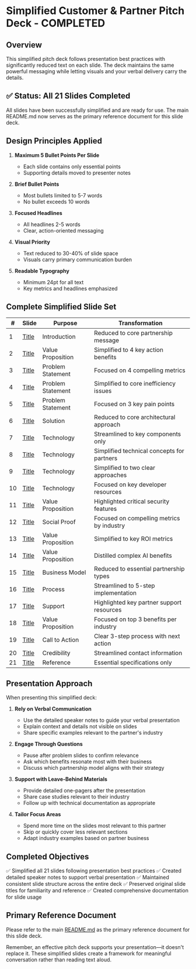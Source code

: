 # Simplified Customer & Partner Pitch Deck - COMPLETED

## Overview

This simplified pitch deck follows presentation best practices with significantly reduced text on each slide. The deck maintains the same powerful messaging while letting visuals and your verbal delivery carry the details.

## ✅ Status: All 21 Slides Completed

All slides have been successfully simplified and are ready for use. The main README.md now serves as the primary reference document for this slide deck.

## Design Principles Applied

1. **Maximum 5 Bullet Points Per Slide**
   - Each slide contains only essential points
   - Supporting details moved to presenter notes

2. **Brief Bullet Points**
   - Most bullets limited to 5-7 words
   - No bullet exceeds 10 words

3. **Focused Headlines**
   - All headlines 2-5 words
   - Clear, action-oriented messaging

4. **Visual Priority**
   - Text reduced to 30-40% of slide space
   - Visuals carry primary communication burden

5. **Readable Typography**
   - Minimum 24pt for all text
   - Key metrics and headlines emphasized

## Complete Simplified Slide Set

| # | Slide | Purpose | Transformation |
|---|-------|---------|----------------|
| 1 | [Title](slides-simplified/slide01.md) | Introduction | Reduced to core partnership message |
| 2 | [Title](slides-simplified/slide02.md) | Value Proposition | Simplified to 4 key action benefits |
| 3 | [Title](slides-simplified/slide03.md) | Problem Statement | Focused on 4 compelling metrics |
| 4 | [Title](slides-simplified/slide04.md) | Problem Statement | Simplified to core inefficiency issues |
| 5 | [Title](slides-simplified/slide05.md) | Problem Statement | Focused on 3 key pain points |
| 6 | [Title](slides-simplified/slide06.md) | Solution | Reduced to core architectural approach |
| 7 | [Title](slides-simplified/slide07.md) | Technology | Streamlined to key components only |
| 8 | [Title](slides-simplified/slide08.md) | Technology | Simplified technical concepts for partners |
| 9 | [Title](slides-simplified/slide09.md) | Technology | Simplified to two clear approaches |
| 10 | [Title](slides-simplified/slide10.md) | Technology | Focused on key developer resources |
| 11 | [Title](slides-simplified/slide11.md) | Value Proposition | Highlighted critical security features |
| 12 | [Title](slides-simplified/slide12.md) | Social Proof | Focused on compelling metrics by industry |
| 13 | [Title](slides-simplified/slide13.md) | Value Proposition | Simplified to key ROI metrics |
| 14 | [Title](slides-simplified/slide14.md) | Value Proposition | Distilled complex AI benefits |
| 15 | [Title](slides-simplified/slide15.md) | Business Model | Reduced to essential partnership types |
| 16 | [Title](slides-simplified/slide16.md) | Process | Streamlined to 5-step implementation |
| 17 | [Title](slides-simplified/slide17.md) | Support | Highlighted key partner support resources |
| 18 | [Title](slides-simplified/slide18.md) | Value Proposition | Focused on top 3 benefits per industry |
| 19 | [Title](slides-simplified/slide19.md) | Call to Action | Clear 3-step process with next action |
| 20 | [Title](slides-simplified/slide20.md) | Credibility | Streamlined contact information |
| 21 | [Title](slides-simplified/slide21.md) | Reference | Essential specifications only |

## Presentation Approach

When presenting this simplified deck:

1. **Rely on Verbal Communication**
   - Use the detailed speaker notes to guide your verbal presentation
   - Explain context and details not visible on slides
   - Share specific examples relevant to the partner's industry

2. **Engage Through Questions**
   - Pause after problem slides to confirm relevance
   - Ask which benefits resonate most with their business
   - Discuss which partnership model aligns with their strategy

3. **Support with Leave-Behind Materials**
   - Provide detailed one-pagers after the presentation
   - Share case studies relevant to their industry
   - Follow up with technical documentation as appropriate

4. **Tailor Focus Areas**
   - Spend more time on the slides most relevant to this partner
   - Skip or quickly cover less relevant sections
   - Adapt industry examples based on partner business

## Completed Objectives

✅ Simplified all 21 slides following presentation best practices
✅ Created detailed speaker notes to support verbal presentation
✅ Maintained consistent slide structure across the entire deck
✅ Preserved original slide titles for familiarity and reference
✅ Created comprehensive documentation for slide usage

## Primary Reference Document

Please refer to the main [README.md](README.md) as the primary reference document for this slide deck.

Remember, an effective pitch deck supports your presentation—it doesn't replace it. These simplified slides create a framework for meaningful conversation rather than reading text aloud.